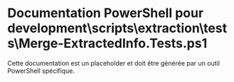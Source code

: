 # Documentation PowerShell pour development\scripts\extraction\tests\Merge-ExtractedInfo.Tests.ps1

Cette documentation est un placeholder et doit être générée par un outil PowerShell spécifique.
